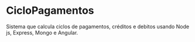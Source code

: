 # CicloPagamentos
Sistema que calcula ciclos de pagamentos, créditos e debitos usando  Node js, Express, Mongo e Angular.

